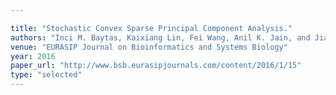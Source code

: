 ```yaml
---

title: "Stochastic Convex Sparse Principal Component Analysis."
authors: "Inci M. Baytas, Kaixiang Lin, Fei Wang, Anil K. Jain, and Jiayu Zhou"
venue: "EURASIP Journal on Bioinformatics and Systems Biology"
year: 2016
paper_url: "http://www.bsb.eurasipjournals.com/content/2016/1/15"
type: "selected"
---
```


